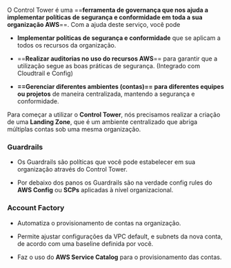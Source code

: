 O Control Tower é uma ==**ferramenta de governança que nos ajuda a implementar políticas de segurança e conformidade em toda a sua organização AWS**==. Com a ajuda deste serviço, você pode

- **Implementar políticas de segurança e conformidade** que se aplicam a todos os recursos da organização.

- ==**Realizar auditorias no uso do recursos AWS**== para garantir que a utilização segue as boas práticas de segurança. (Integrado com Cloudtrail e Config)

- **==Gerenciar diferentes ambientes (contas)== para diferentes equipes ou projetos** de maneira centralizada, mantendo a segurança e conformidade.

Para começar a utilizar o **Control Tower**, nós precisamos realizar a criação de uma **Landing Zone**, que é um ambiente centralizado que abriga múltiplas contas sob uma mesma organização.

### Guardrails
- Os Guardrails são políticas que você pode estabelecer em sua organização através do Control Tower.

- Por debaixo dos panos os Guardrails são na verdade config rules do **AWS Config** ou **SCPs** aplicadas à nível organizacional.

### Account Factory
- Automatiza o provisionamento de contas na organização.

- Permite ajustar configurações da VPC default, e subnets da nova conta, de acordo com uma baseline definida por você.

- Faz o uso do **AWS Service Catalog** para o provisionamento das contas.